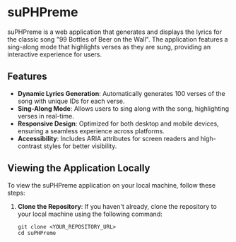 # suPHPreme

suPHPreme is a web application that generates and displays the lyrics for the classic song "99 Bottles of Beer on the Wall". The application features a sing-along mode that highlights verses as they are sung, providing an interactive experience for users.

## Features

- **Dynamic Lyrics Generation**: Automatically generates 100 verses of the song with unique IDs for each verse.
- **Sing-Along Mode**: Allows users to sing along with the song, highlighting verses in real-time.
- **Responsive Design**: Optimized for both desktop and mobile devices, ensuring a seamless experience across platforms.
- **Accessibility**: Includes ARIA attributes for screen readers and high-contrast styles for better visibility.

## Viewing the Application Locally

To view the suPHPreme application on your local machine, follow these steps:

1. **Clone the Repository**:
   If you haven't already, clone the repository to your local machine using the following command:
   ```
   git clone <YOUR_REPOSITORY_URL>
   cd suPHPreme